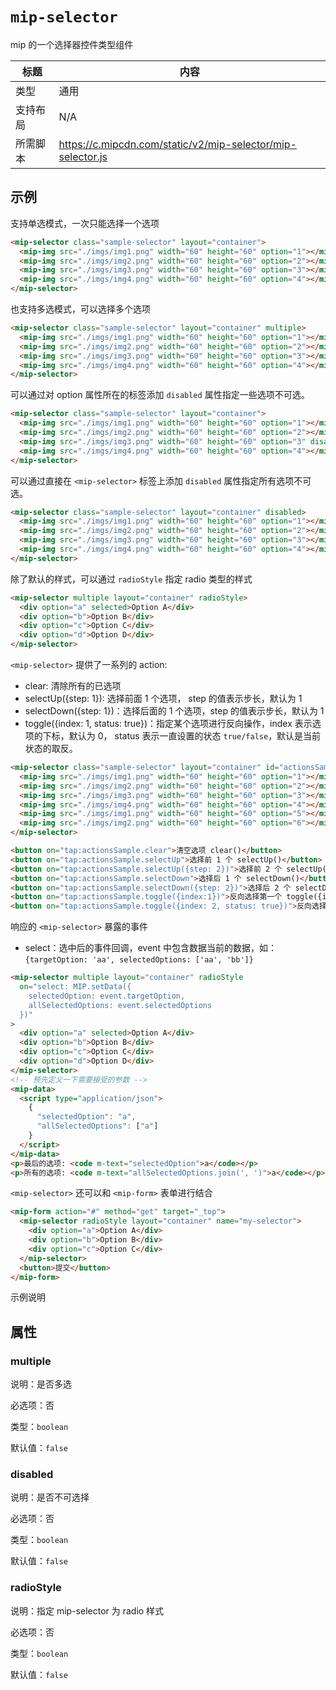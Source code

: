 # `mip-selector`

mip 的一个选择器控件类型组件

| 标题     | 内容                                                    |
| -------- | ------------------------------------------------------- |
| 类型     | 通用                                                    |
| 支持布局 | N/A                                                     |
| 所需脚本 | https://c.mipcdn.com/static/v2/mip-selector/mip-selector.js |

## 示例

支持单选模式，一次只能选择一个选项

```html
<mip-selector class="sample-selector" layout="container">
  <mip-img src="./imgs/img1.png" width="60" height="60" option="1"></mip-img>
  <mip-img src="./imgs/img2.png" width="60" height="60" option="2"></mip-img>
  <mip-img src="./imgs/img3.png" width="60" height="60" option="3"></mip-img>
  <mip-img src="./imgs/img4.png" width="60" height="60" option="4"></mip-img>
</mip-selector>
```

也支持多选模式，可以选择多个选项

```html
<mip-selector class="sample-selector" layout="container" multiple>
  <mip-img src="./imgs/img1.png" width="60" height="60" option="1"></mip-img>
  <mip-img src="./imgs/img2.png" width="60" height="60" option="2"></mip-img>
  <mip-img src="./imgs/img3.png" width="60" height="60" option="3"></mip-img>
  <mip-img src="./imgs/img4.png" width="60" height="60" option="4"></mip-img>
</mip-selector>
```

可以通过对 option 属性所在的标签添加 `disabled` 属性指定一些选项不可选。

```html
<mip-selector class="sample-selector" layout="container">
  <mip-img src="./imgs/img1.png" width="60" height="60" option="1"></mip-img>
  <mip-img src="./imgs/img2.png" width="60" height="60" option="2"></mip-img>
  <mip-img src="./imgs/img3.png" width="60" height="60" option="3" disabled></mip-img>
  <mip-img src="./imgs/img4.png" width="60" height="60" option="4"></mip-img>
</mip-selector>
```

可以通过直接在 `<mip-selector>` 标签上添加 `disabled` 属性指定所有选项不可选。

```html
<mip-selector class="sample-selector" layout="container" disabled>
  <mip-img src="./imgs/img1.png" width="60" height="60" option="1"></mip-img>
  <mip-img src="./imgs/img2.png" width="60" height="60" option="2"></mip-img>
  <mip-img src="./imgs/img3.png" width="60" height="60" option="3"></mip-img>
  <mip-img src="./imgs/img4.png" width="60" height="60" option="4"></mip-img>
</mip-selector>
```

除了默认的样式，可以通过 `radioStyle` 指定 radio 类型的样式

```html
<mip-selector multiple layout="container" radioStyle>
  <div option="a" selected>Option A</div>
  <div option="b">Option B</div>
  <div option="c">Option C</div>
  <div option="d">Option D</div>
</mip-selector>
```

`<mip-selector>` 提供了一系列的 action:

- clear: 清除所有的已选项
- selectUp({step: 1}): 选择前面 1 个选项， step 的值表示步长，默认为 1
- selectDown({step: 1})：选择后面的 1 个选项，step 的值表示步长，默认为 1
- toggle({index: 1, status: true})：指定某个选项进行反向操作，index 表示选项的下标，默认为 0， status 表示一直设置的状态 `true/false`，默认是当前状态的取反。

```html
<mip-selector class="sample-selector" layout="container" id="actionsSample">
  <mip-img src="./imgs/img1.png" width="60" height="60" option="1"></mip-img>
  <mip-img src="./imgs/img2.png" width="60" height="60" option="2"></mip-img>
  <mip-img src="./imgs/img3.png" width="60" height="60" option="3"></mip-img>
  <mip-img src="./imgs/img4.png" width="60" height="60" option="4"></mip-img>
  <mip-img src="./imgs/img1.png" width="60" height="60" option="5"></mip-img>
  <mip-img src="./imgs/img2.png" width="60" height="60" option="6"></mip-img>
</mip-selector>

<button on="tap:actionsSample.clear">清空选项 clear()</button>
<button on="tap:actionsSample.selectUp">选择前 1 个 selectUp()</button>
<button on="tap:actionsSample.selectUp({step: 2})">选择前 2 个 selectUp({step:2})</button>
<button on="tap:actionsSample.selectDown">选择后 1 个 selectDown()</button>
<button on="tap:actionsSample.selectDown({step: 2})">选择后 2 个 selectDown({step:2})</button>
<button on="tap:actionsSample.toggle({index:1})">反向选择第一个 toggle({index:1})</button>
<button on="tap:actionsSample.toggle({index: 2, status: true})">反向选择第一个 toggle({index:2, status: true})</button>
```

响应的 `<mip-selector>` 暴露的事件

- select：选中后的事件回调，event 中包含数据当前的数据，如：`{targetOption: 'aa', selectedOptions: ['aa', 'bb']}`

```html
<mip-selector multiple layout="container" radioStyle
  on="select: MIP.setData({
    selectedOption: event.targetOption,
    allSelectedOptions: event.selectedOptions
  })"
>
  <div option="a" selected>Option A</div>
  <div option="b">Option B</div>
  <div option="c">Option C</div>
  <div option="d">Option D</div>
</mip-selector>
<!-- 预先定义一下需要接受的参数 -->
<mip-data>
  <script type="application/json">
    {
      "selectedOption": "a",
      "allSelectedOptions": ["a"]
    }
  </script>
</mip-data>
<p>最后的选项: <code m-text="selectedOption">a</code></p>
<p>所有的选项: <code m-text="allSelectedOptions.join(', ')">a</code></p>
```

`<mip-selector>` 还可以和 `<mip-form>` 表单进行结合

```html
<mip-form action="#" method="get" target="_top">
  <mip-selector radioStyle layout="container" name="my-selector">
    <div option="a">Option A</div>
    <div option="b">Option B</div>
    <div option="c">Option C</div>
  </mip-selector>
  <button>提交</button>
</mip-form>
```

示例说明

## 属性

### multiple

说明：是否多选

必选项：否

类型：`boolean`

默认值：`false`

### disabled

说明：是否不可选择

必选项：否

类型：`boolean`

默认值：`false`

### radioStyle

说明：指定 mip-selector 为 radio 样式

必选项：否

类型：`boolean`

默认值：`false`
